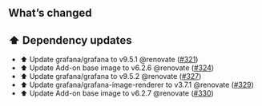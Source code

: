 ## What’s changed

## ⬆️ Dependency updates

- ⬆️ Update grafana/grafana to v9.5.1 @renovate ([#321](https://github.com/hassio-addons/addon-grafana/pull/321))
- ⬆️ Update Add-on base image to v6.2.6 @renovate ([#324](https://github.com/hassio-addons/addon-grafana/pull/324))
- ⬆️ Update grafana/grafana to v9.5.2 @renovate ([#327](https://github.com/hassio-addons/addon-grafana/pull/327))
- ⬆️ Update grafana/grafana-image-renderer to v3.7.1 @renovate ([#329](https://github.com/hassio-addons/addon-grafana/pull/329))
- ⬆️ Update Add-on base image to v6.2.7 @renovate ([#330](https://github.com/hassio-addons/addon-grafana/pull/330))
